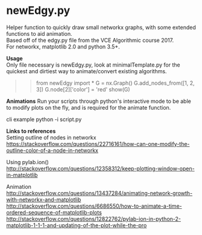 # newEdgy.py
Helper function to quickly draw small networkx graphs, with some extended functions to aid animation.  
Based off of the edgy.py file from the VCE Algorithmic course 2017.  
For networkx, matplotlib 2.0 and python 3.5+.

**Usage**  
Only file necessary is newEdgy.py, look at minimalTemplate.py for the quickest and dirtiest way to animate/convert existing algorithms.

>> from newEdgy import *
>> G = nx.Graph()
>> G.add_nodes_from([1, 2, 3])
>> G.node[2]['color'] = 'red'
>> show(G)

**Animations**
Run your scripts through python's interactive mode to be able to modify plots on the fly, and is required for the animate function.

cli example
python -i script.py

**Links to references**  
Setting outline of nodes in networkx  
https://stackoverflow.com/questions/22716161/how-can-one-modify-the-outline-color-of-a-node-in-networkx

Using pylab.ion()  
http://stackoverflow.com/questions/12358312/keep-plotting-window-open-in-matplotlib

Animation  
http://stackoverflow.com/questions/13437284/animating-network-growth-with-networkx-and-matplotlib
http://stackoverflow.com/questions/6686550/how-to-animate-a-time-ordered-sequence-of-matplotlib-plots
http://stackoverflow.com/questions/12822762/pylab-ion-in-python-2-matplotlib-1-1-1-and-updating-of-the-plot-while-the-pro
